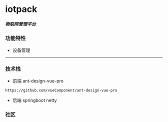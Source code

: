 # iotpack 

##### 物联网管理平台

### 功能特性
- 设备管理

---
### 技术栈
- 前端 ant-design-vue-pro
```
https://github.com/vueComponent/ant-design-vue-pro
```
- 后端 springboot netty
###  社区